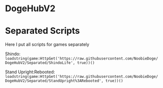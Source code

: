 # DogeHubV2

# Separated Scripts

Here I put all scripts for games separately

  Shindo:
  ```loadstring(game:HttpGet('https://raw.githubusercontent.com/NoobieDoge/DogeHubV2/Separated/ShindoLife', true))()```
  
  Stand Upright:Rebooted:
  ```loadstring(game:HttpGet('https://raw.githubusercontent.com/NoobieDoge/DogeHubV2/Separated/StandUpright%3ARebooted', true))()```
